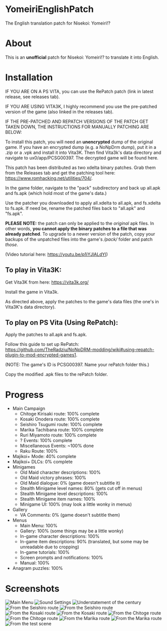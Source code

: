 # YomeiriEnglishPatch
The English translation patch for Nisekoi: Yomeiri!?

# About
This is an **unofficial** patch for Nisekoi: Yomeiri!? to translate it into English.

# Installation

IF YOU ARE ON A PS VITA, you can use the RePatch patch (link in latest release, see releases tab).

IF YOU ARE USING VITA3K, I highly recommend you use the pre-patched version of the game (also linked in the releases tab).

IF THE PRE-PATCHED AND REPATCH VERSIONS OF THE PATCH GET TAKEN DOWN, THE INSTRUCTIONS FOR MANUALLY PATCHING ARE BELOW:

To install this patch, you will need an **unencrypted** dump of the original game. If you have an encrypted dump (e.g. a NoNpDrm dump), put it in a .zip or a .vpk and install it into Vita3K. Then find Vita3k's data directory and navigate to ux0/app/PCSG00397. The decrypted game will be found here.

This patch has been distributed as two xdelta binary patches. Grab them from the Releases tab and get the patching tool here: https://www.romhacking.net/utilities/704/.

In the game folder, navigate to the "pack" subdirectory and back up all.apk and fs.apk (which hold most of the game's data.)

Use the patcher you downloaded to apply all.xdelta to all.apk, and fs.xdelta to fs.apk. If need be, rename the patched files back to "all.apk" and "fs.apk".

**PLEASE NOTE:** the patch can only be applied to the *original* apk files. In other words, **you cannot apply the binary patches to a file that was already patched**. To upgrade to a newer version of the patch, copy your backups of the unpatched files into the game's */pack/* folder and patch *those*.

(Video tutorial here: https://youtu.be/p1iYJlALdYI)

## To play in Vita3K: 

  Get Vita3K from here: https://vita3k.org/
  
  Install the game in Vita3k. 
  
  As directed above, apply the patches to the game's data files (the one's in Vita3K's data directory).
  
## To play on PS Vita (Using RePatch):

  Apply the patches to all.apk and fs.apk.
  
  Follow this guide to set up RePatch: https://github.com/TheRadziu/NoNpDRM-modding/wiki#using-repatch-plugin-to-mod-encrypted-games1.
  
   (NOTE: The game's ID is PCSG00397. Name your rePatch folder this.)
   
  Copy the modified .apk files to the rePatch folder.

# Progress
* Main Campaign
  * Chitoge Kirisaki route: 100% complete
  * Kosaki Onodera route: 100% complete
  * Seishiro Tsugumi route: 100% complete
  * Marika Tachibana route: 100% complete
  * Ruri Miyamoto route: 100% complete
  * ? Events: 100% complete
  * Miscellaneous Events: ~100% done
  * Raku Route: 100%
* Majikoi+ Mode: 40% complete
* Majikoi+ DLCs: 0% complete
* Minigames
  * Old Maid character descriptions: 100%
  * Old Maid victory phrases: 100%
  * Old Maid dialogue: 0% (game doesn't subtitle it)
  * Stealth Minigame level names: 80% (gets cut off in menus)
  * Stealth Minigame level descriptions: 100%
  * Stealth Minigame item names: 100%
  * Minigame UI: 100% (may look a little wonky in menus)
* Gallery
  * VA Comments: 0% (game doesn't subtitle them)
* Menus
  * Main Menu: 100%
  * Gallery: 100% (some things may be a little wonky)
  * In-game character descriptions: 100%
  * In-game item descriptions: 90% (translated, but some may be unreadable due to cropping)
  * In-game tutorials: 100%
  * Screen prompts and notifications: 100%
  * Manual: 100%
* Anagram puzzles: 100%

# Screenshots
![](screenshots/main_menu.png?raw=true "Main Menu")
![](screenshots/settings.png?raw=true "Sound Settings")
![](screenshots/understatement-of-the-century.png?raw=true "Understatement of the century")
![](screenshots/ss3.png?raw=true "From the Seishiro route")
![](screenshots/ss4.png?raw=true "From the Seishiro route")
![](screenshots/ss1.png?raw=true "From the Kosaki route")
![](screenshots/ss2.png?raw=true "From the Kosaki route")
![](screenshots/ss5.png?raw=true "From the Chitoge route")
![](screenshots/ss6.png?raw=true "From the Chitoge route")
![](screenshots/ss7.png?raw=true "From the Marika route")
![](screenshots/ss8.png?raw=true "From the Marika route")
![](screenshots/depression.png?raw=true "From the test scene")
